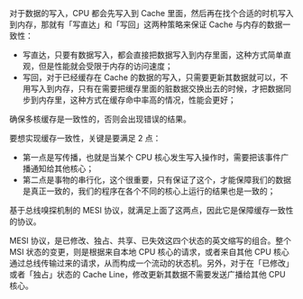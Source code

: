对于数据的写入，CPU 都会先写入到 Cache 里面，然后再在找个合适的时机写入到内存，那就有「写直达」和「写回」这两种策略来保证 Cache 与内存的数据一致性：

- 写直达，只要有数据写入，都会直接把数据写入到内存里面，这种方式简单直观，但是性能就会受限于内存的访问速度；
- 写回，对于已经缓存在 Cache 的数据的写入，只需要更新其数据就可以，不用写入到内存，只有在需要把缓存里面的脏数据交换出去的时候，才把数据同步到内存里，这种方式在缓存命中率高的情况，性能会更好；

确保多核缓存是一致性的，否则会出现错误的结果。

要想实现缓存一致性，关键是要满足 2 点：

- 第一点是写传播，也就是当某个 CPU 核心发生写入操作时，需要把该事件广播通知给其他核心；
- 第二点是事物的串行化，这个很重要，只有保证了这个，才能保障我们的数据是真正一致的，我们的程序在各个不同的核心上运行的结果也是一致的；

基于总线嗅探机制的 MESI 协议，就满足上面了这两点，因此它是保障缓存一致性的协议。

MESI 协议，是已修改、独占、共享、已失效这四个状态的英文缩写的组合。整个 MSI 状态的变更，则是根据来自本地 CPU 核心的请求，或者来自其他 CPU 核心通过总线传输过来的请求，从而构成一个流动的状态机。另外，对于在「已修改」或者「独占」状态的 Cache Line，修改更新其数据不需要发送广播给其他 CPU 核心。